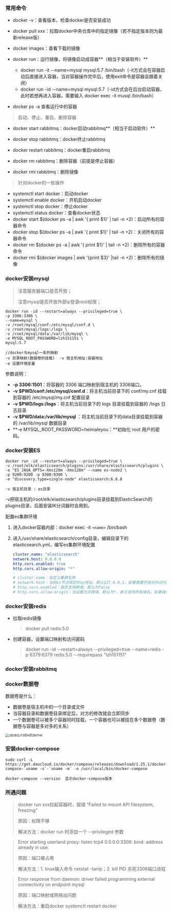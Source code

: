 ### 常用命令

- docker -v：查看版本，检查docker是否安装成功

- docker pull xxx：拉取docker中央仓库中的指定镜像（若不指定版本则为最新release版）

- docker images：查看下载的镜像

- docker run：运行镜像，将镜像启动成容器**（相当于安装软件）**
  - docker run -it --name=mysql mysql:5.7 /bin/bash（-it方式会在容器启动后直接进入容器，当对容器操作完毕后，使用exit命令是容器会跟着关闭）
  - docker run -id --name=mysql mysql:5.7（-id方式会在后台启动容器，此时若想再进入容器，需要输入 docker exec -it musql /bin/bash）
- docker ps -a 查看运行中的容器

> 启动、停止、重启、删除容器

- docker start rabbitmq：docker启动rabbitmq**（相当于启动软件）**
- docker stop rabbitmq：docker终止rabbitmq
- docker restart rabbitmq：docker重启rabbitmq

- docker rm rabbitmq：删除容器（前提是停止容器）
- docker rmi rabbitmq：删除镜像

> 针对docker的一些操作

- systemctl start docker：启动docker
- systemctl enable docker：开机启动docker
- systemctl stop docker：停止docker
- systemctl status docker：查看docker状态
- docker start $(docker ps -a | awk '{ print $1}' | tail -n +2)：启动所有的容器命令
- docker stop $(docker ps -a | awk '{ print $1}' | tail -n +2)：关闭所有的容器命令
- docker rm $(docker ps -a | awk '{ print $1}' | tail -n +2)：删除所有的容器命令
- docker rmi $(docker images | awk '{print $3}' |tail -n +2)：删除所有的镜像



### docker安装mysql

> 注意服务器端口是否开放；
>
> 注意mysql是否开放外部ip登录root权限；

~~~ shell
docker run -id --restart=always --privileged=true \
-p 3306:3306 \
--name=mysql \
-v /root/mysql/conf:/etc/mysql/conf.d \
-v /root/mysql/logs:/logs \
-v /root/mysql/data:/var/lib/mysql \
-e MYSQL_ROOT_PASSWORD=lzh151151 \
mysql:5.7

//docker与mysql一系列映射
-v 目录映射(数据卷的挂载)  -v 宿主机地址:容器地址
-e 设置环境变量
~~~

参数说明：

- **-p 3306:1501**：将容器的 3306 端口映射到宿主机的 3306端口。
- **-v $PWD/conf:/etc/mysql/conf.d**：将主机当前目录下的 conf/my.cnf 挂载到容器的 /etc/mysql/my.cnf 配置目录
- **-v $PWD/logs:/logs**：将主机当前目录下的 logs 目录挂载到容器的 /logs 日志目录
- **-v $PWD/data:/var/lib/mysql** ：将主机当前目录下的data目录挂载到容器的 /var/lib/mysql 数据目录
- **-e MYSQL_ROOT_PASSWORD=heimaleyou：**初始化 root 用户的密码。 



### docker安装ES

~~~ shell
docker run -id --restart=always --privileged=true \
-v /root/elk/elasticsearch/plugins:/usr/share/elasticsearch/plugins \
-e "ES_JAVA_OPTS=-Xms128m -Xmx128m" --name es-node2 \
-p 9200:9200 -p 9300:9300 \
-e "discovery.type=single-node" elasticsearch:6.8.8

-v 宿主机目录 : es目录
~~~

-v把宿主机的/root/elk/elasticsearch/plugins目录挂载到ElasticSearch的plugins目录，后面安装IK分词器时会用到。

配置es集群环境

1. 进入docker容器内部：docker exec -it `<name>` /bin/bash

2. 进入/usr/share/elasticsearch/config目录，编辑目录下的elasticsearch.yml，编写es集群环境配置

   ~~~ yml
   cluster.name: "elasticsearch"   
   network.host: 0.0.0.0
   http.cors.enabled: true
   http.cors.allow-origin: "*"
   
   # cluster.name：自定义集群名称
   # network.host：当前es节点绑定的ip地址，默认127.0.0.1，如果需要开放对外访问这个属性必须设置。
   # http.cors.enabled：是否支持跨域，默认为false
   # http.cors.allow-origin：当设置允许跨域，默认为*，表示支持所有域名，如果我们只是允许某些网站能访问，那么可以使用正则表达式
   ~~~



### docker安装redis

- 拉取redis镜像

  > docker pull redis:5.0

- 创建容器，设置端口映射和访问密码

  	>docker run -id --restart=always --privileged=true --name=redis -p 6379:6379 redis:5.0 --requirepass "lzh151151"



### docker安装rabbitmq





### docker数据卷

数据卷是什么：

- 数据卷是宿主机中的一个目录或文件
- 当容器目录和数据卷目录绑定后，对方的修改就会立即同步
- 一个数据卷可以被多个容器同时挂载，一个容器也可以被挂在多个数据卷（数据卷与容器是多对多的关系）

<img src="E:\Study\Mynotes\MyNotes\img\J$OBQJ73@A@ZM7HK.png" alt="J$OBQJ73@A@ZM7HK" style="zoom:67%;" />





### 安装docker-compose

~~~ shell
sudo curl -L https://get.daocloud.io/docker/compose/releases/download/1.25.1/docker-compose-`uname -s`-`uname -m` -o /usr/local/bin/docker-compose

docker-compose --version  显示docker-compose版本
~~~





### 所遇问题

> docker run xxx拉起容器时，报错 “Failed to mount API filesystem, freezing” 
>
> 原因：权限不够
>
> 解决方法：docker run 时添加一个 --privileged 参数



> Error starting userland proxy: listen tcp4 0.0.0.0:3306: bind: address already in use.
>
> 原因：端口被占用
>
> 解决方法：1. linux输入命令 netstat -tanlp；2. kill PID 杀死3306端口进程



> Error response from daemon: driver failed programming external connectivity on endpoint mysql
>
> 原因：端口映射或网络出问题
>
> 解决方法：重启docker    systemctl restart docker 



